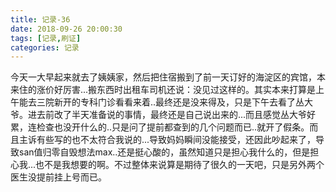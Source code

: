 ```yaml
---
title: 记录-36
date: 2018-09-26 20:00:30
tags: [记录,刷证]
categories: 记录
---
```

今天一大早起来就去了姨姨家，然后把住宿搬到了前一天订好的海淀区的宾馆，本来住的涨价好厉害...搬东西时出租车司机还说：没见过这样的。其实本来打算是上午能去三院新开的专科门诊看看来着..最终还是没来得及，只是下午去看了丛大爷。进去前改了半天准备说的事情，最终还是自己说出来的...而且感觉丛大爷好累，连检查也没开什么的..只是问了提前都查到的几个问题而已..就开了假条。而且主诉有些写的也不太符合我说的...导致妈妈瞬间没能接受，还因此吵起来了，导致san值归零自毁想法max..还是挺心酸的，虽然知道只是担心我什么的，但是担心我...也不是我想要的啊。不过整体来说算是期待了很久的一天吧，只是另外两个医生没提前挂上号而已。